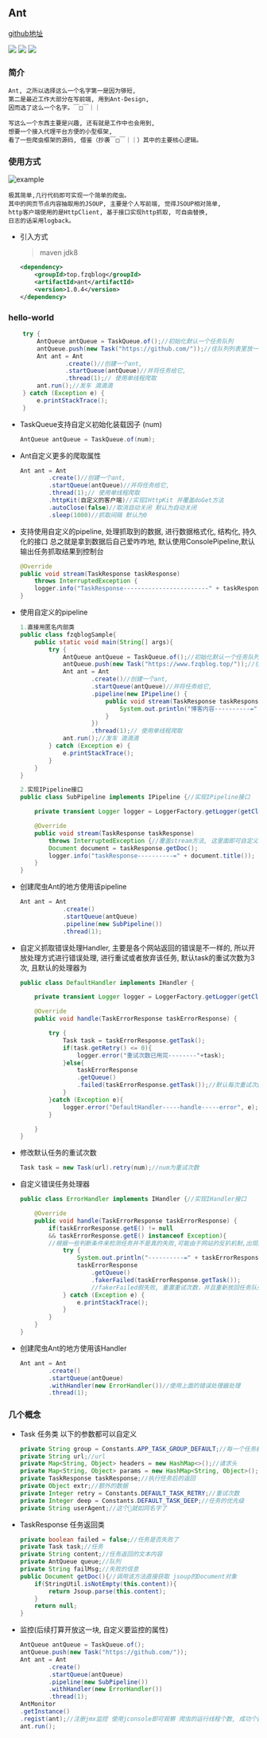 ## Ant

[github地址](https://github.com/asmysoul/ant)

![](https://api.travis-ci.org/asmysoul/ant.svg?branch=master) ![](https://img.shields.io/badge/language-java-green.svg) ![](https://img.shields.io/badge/jdk-1.8-green.svg)

### 简介

    Ant, 之所以选择这么一个名字第一是因为够短, 
    第二是最近工作大部分在写前端, 用到Ant-Design,
    因而选了这么一个名字。￣□￣｜｜

    写这么一个东西主要是兴趣, 还有就是工作中也会用到, 
    想要一个接入代理平台方便的小型框架, 
    看了一些爬虫框架的源码, 借鉴（抄袭￣□￣｜｜）其中的主要核心逻辑。


### 使用方式
   ![example](http://image.fzqblog.top/ant-example.png)

    极其简单,几行代码即可实现一个简单的爬虫。
    其中的网页节点内容抽取用的JSOUP, 主要是个人写前端, 觉得JSOUP相对简单,
    http客户端使用的是HttpClient, 基于接口实现http抓取, 可自由替换, 
    日志的话采用logback。

* 引入方式
    > maven
    > jdk8
    ```xml
    <dependency>
        <groupId>top.fzqblog</groupId>
        <artifactId>ant</artifactId>
        <version>1.0.4</version>
    </dependency>
    ```

### hello-world

```java
    try {
        AntQueue antQueue = TaskQueue.of();//初始化默认一个任务队列
        antQueue.push(new Task("https://github.com/"));//往队列列表里放一个任务
        Ant ant = Ant
                .create()//创建一个ant,
                .startQueue(antQueue)//并将任务给它,
                .thread(1);// 使用单线程爬取
        ant.run();//发车 滴滴滴
    } catch (Exception e) {
        e.printStackTrace();
    }
```



*   TaskQueue支持自定义初始化装载因子 (num)
    ```java
    AntQueue antQueue = TaskQueue.of(num);
    ```

*   Ant自定义更多的爬取属性
    ```java
    Ant ant = Ant
            .create()//创建一个ant,
            .startQueue(antQueue)//并将任务给它,
            .thread(1);// 使用单线程爬取
            .httpKit(自定义的客户端)//实现IHttpKit 并覆盖doGet方法
            .autoClose(false)//取消自动关闭 默认为自动关闭
            .sleep(1000)//抓取间隔 默认为0
    ```


*   支持使用自定义的pipeline, 处理抓取到的数据, 
    进行数据格式化, 结构化, 持久化的接口
    总之就是拿到数据后自己爱咋咋地, 
    默认使用ConsolePipeline,默认输出任务抓取结果到控制台
    ```java
    @Override
    public void stream(TaskResponse taskResponse) 
        throws InterruptedException {
        logger.info("TaskResponse------------------------" + taskResponse);
    }
    ```
*   使用自定义的pipeline
    ```java
    1.直接用匿名内部类
    public class fzqblogSample{
        public static void main(String[] args){
            try {
                AntQueue antQueue = TaskQueue.of();//初始化默认一个任务队列
                antQueue.push(new Task("https://www.fzqblog.top/"));//往队列列表里放一个任务
                Ant ant = Ant
                        .create()//创建一个ant,
                        .startQueue(antQueue)//并将任务给它,
                        .pipeline(new IPipeline() {
                            public void stream(TaskResponse taskResponse) throws InterruptedException {
                                System.out.println("博客内容----------=" + taskResponse.getContent());
                            }
                        })
                        .thread(1);// 使用单线程爬取
                ant.run();//发车 滴滴滴
            } catch (Exception e) {
                e.printStackTrace();
            }
        }
    }
    ```
    ```java
    2.实现IPipeline接口
    public class SubPipeline implements IPipeline {//实现IPipeline接口

        private transient Logger logger = LoggerFactory.getLogger(getClass());

        @Override
        public void stream(TaskResponse taskResponse) 
            throws InterruptedException {//覆盖stream方法, 这里面即可自定义处理逻辑
            Document document = taskResponse.getDoc();
            logger.info("taskResponse----------=" + document.title());
        }
    }
    ```
*   创建爬虫Ant的地方使用该pipeline
    ```java
    Ant ant = Ant
                .create()
                .startQueue(antQueue)
                .pipeline(new SubPipeline())
                .thread(1);
    ```
    
   
*   自定义抓取错误处理Handler, 
    主要是各个网站返回的错误是不一样的, 
    所以开放处理方式进行错误处理, 进行重试或者放弃该任务,
    默认task的重试次数为3次, 且默认的处理器为
    ```java
    public class DefaultHandler implements IHandler {

        private transient Logger logger = LoggerFactory.getLogger(getClass());

        @Override
        public void handle(TaskErrorResponse taskErrorResponse) {

            try {
                Task task = taskErrorResponse.getTask();
                if(task.getRetry() <= 0){
                    logger.error("重试次数已用完--------"+task);
                }else{
                    taskErrorResponse
                    .getQueue()
                    .failed(taskErrorResponse.getTask());//默认每次重试次数减1,重新加入任务队列
                }
            }catch (Exception e){
                logger.error("DefaultHandler-----handle-----error", e);
            }

        }
    }
    ```
    
*   修改默认任务的重试次数
    ```java
    Task task = new Task(url).retry(num);//num为重试次数
    ```
*   自定义错误任务处理器
    ```java
    public class ErrorHandler implements IHandler {//实现IHandler接口

        @Override
        public void handle(TaskErrorResponse taskErrorResponse) {
            if(taskErrorResponse.getE() != null
            && taskErrorResponse.getE() instanceof Exception){
            //根据一些判断条件来检测任务并不是真的失败,可能由于网站的反扒机制,出现的, 此时可以自定义重试策略
                try {
                    System.out.println("----------=" + taskErrorResponse.getTask());
                    taskErrorResponse
                        .getQueue()
                        .fakerFailed(taskErrorResponse.getTask());
                        //fakerFailed假失败, 重置重试次数，并且重新放回任务队列
                } catch (Exception e) {
                    e.printStackTrace();
                }
            }
        }
    }
    ```
*   创建爬虫Ant的地方使用该Handler
    ```java
    Ant ant = Ant
            .create()
            .startQueue(antQueue)
            .withHandler(new ErrorHandler())//使用上面的错误处理器处理
            .thread(1);
    ```

### 几个概念
*   Task 任务类 以下的参数都可以自定义
    ```java
    private String group = Constants.APP_TASK_GROUP_DEFAULT;//每一个任务都会有一个分组，如果没有设置，默认为 default
    private String url;//url
    private Map<String, Object> headers = new HashMap<>();//请求头
    private Map<String, Object> params = new HashMap<String, Object>();//请求参数
    private TaskResponse taskResponse;//执行任务后的返回
    private Object extr;//额外的数据
    private Integer retry = Constants.DEFAULT_TASK_RETRY;//重试次数
    private Integer deep = Constants.DEFAULT_TASK_DEEP;//任务的优先级
    private String userAgent;//这个就如同名字了
    ```

*   TaskResponse 任务返回类 
    ```java
    private boolean failed = false;//任务是否失败了
    private Task task;//任务
    private String content;//任务返回的文本内容
    private AntQueue queue;//队列
    private String failMsg;//失败的信息
    public Document getDoc(){//调用该方法直接获取 jsoup的Document对象
        if(StringUtil.isNotEmpty(this.content)){
            return Jsoup.parse(this.content);
        }
        return null;
    }
    ```

*   监控(后续打算开放这一块, 自定义要监控的属性)

    ```java
    AntQueue antQueue = TaskQueue.of();
    antQueue.push(new Task("https://github.com/"));
    Ant ant = Ant
            .create()
            .startQueue(antQueue)
            .pipeline(new SubPipeline())
            .withHandler(new ErrorHandler())
            .thread(1);
    AntMonitor
    .getInstance()
    .regist(ant);//注册jmx监控 使用jconsole即可观察 爬虫的运行线程个数, 成功个数, 爬虫的开始时间
    ant.run();
    ```
